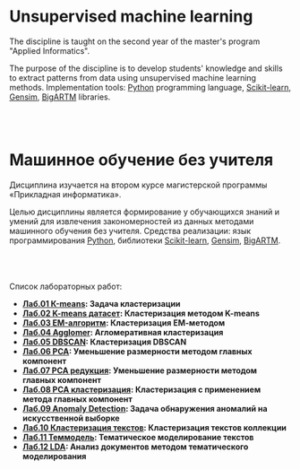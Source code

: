 # Unsupervised machine learning

The discipline is taught on the second year of the master's program "Applied Informatics".

The purpose of the discipline is to develop students' knowledge and skills to extract patterns from data using unsupervised machine learning methods. Implementation tools: [Python](https://en.wikipedia.org/wiki/Python_(programming_language)) programming language, [Scikit-learn](https://en.wikipedia.org/wiki/Scikit-learn), [Gensim](https://en.wikipedia.org/wiki/Gensim), [BigARTM](http://www.machinelearning.ru/wiki/index.php?title=BigARTM) libraries.

<br><br>
# Машинное обучение без учителя

Дисциплина изучается на втором курсе магистерской программы «Прикладная информатика».

Целью дисциплины является формирование у обучающихся знаний и умений для извлечения закономерностей из данных методами машинного обучения без учителя. Средства реализации: язык программирования [Python](https://en.wikipedia.org/wiki/Python_(programming_language)), библиотеки [Scikit-learn](https://en.wikipedia.org/wiki/Scikit-learn), [Gensim](https://en.wikipedia.org/wiki/Gensim), [BigARTM](http://www.machinelearning.ru/wiki/index.php?title=BigARTM).

<br><br>
<br>Список лабораторных работ:<b>
* [Лаб.01 К-means](https://github.com/emjeepro/Unsupervised-machine-learning/blob/main/lab_01.ipynb): Задача кластеризации
* [Лаб.02 K-means датасет](https://github.com/emjeepro/Unsupervised-machine-learning/blob/main/lab_02.ipynb): Кластеризация методом K-means
* [Лаб.03 EM-алгоритм](https://github.com/emjeepro/Unsupervised-machine-learning/blob/main/lab_03.ipynb): Кластеризация ЕМ-методом
* [Лаб.04 Agglomer](https://github.com/emjeepro/Unsupervised-machine-learning/blob/main/lab_04.ipynb): Агломеративная кластеризация
* [Лаб.05 DBSCAN](https://github.com/emjeepro/Unsupervised-machine-learning/blob/main/lab_05.ipynb): Кластеризация DBSCAN
* [Лаб.06 PCA](https://github.com/emjeepro/Unsupervised-machine-learning/blob/main/lab_06.ipynb): Уменьшение размерности методом главных компонент
* [Лаб.07 PCA редукция](https://github.com/emjeepro/Unsupervised-machine-learning/blob/main/lab_07.ipynb): Уменьшение размерности методом главных компонент
* [Лаб.08 PCA кластеризация](https://github.com/emjeepro/Unsupervised-machine-learning/blob/main/lab_08.ipynb): Кластеризация с применением метода главных компонент
* [Лаб.09 Anomaly Detection](https://github.com/emjeepro/Unsupervised-machine-learning/blob/main/lab_09.ipynb): Задача обнаружения аномалий на искусственной выборке
* [Лаб.10 Кластеризация текстов](https://github.com/emjeepro/Unsupervised-machine-learning/blob/main/lab_10.ipynb): Кластеризация текстов коллекции
* [Лаб.11 Теммодель](https://github.com/emjeepro/Unsupervised-machine-learning/blob/main/lab_11.ipynb): Тематическое моделирование текстов
* [Лаб.12 LDA](https://github.com/emjeepro/Unsupervised-machine-learning/blob/main/lab_12.ipynb): Анализ документов методом тематического моделирования
